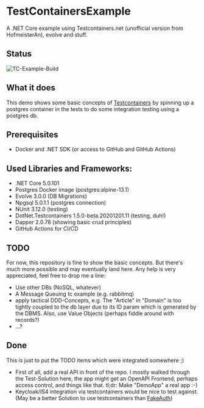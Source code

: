
# TestContainersExample
 A .NET Core example using Testcontainers.net (unofficial version from HofmeisterAn), evolve and stuff.

## Status
![TC-Example-Build](https://github.com/Pinguwien/TestContainersExample/workflows/TC-Example-Build/badge.svg)

## What it does
This demo shows some basic concepts of [Testcontainers](https://github.com/HofmeisterAn/dotnet-testcontainers/) by spinning up a postgres container in the tests to do some integration testing using a postgres db. 

## Prerequisites
* Docker and .NET SDK (or access to GitHub and GitHub Actions)

## Used Libraries and Frameworks:
* .NET Core 5.0.101
* Postgres Docker image (postgres:alpine-13.1)
* Evolve 3.0.0 (DB Migrations)
* Npgsql 5.0.1.1 (postgres connection)
* NUnit 3.12.0 (testing)
* DotNet.Testcontainers 1.5.0-beta.20201201.11 (testing, duh!)
* Dapper 2.0.78 (showing basic crud principles)
* GitHub Actions for CI/CD

## TODO
For now, this repository is fine to show the basic concepts. But there's much more possible and may eventually land here. Any help is very appreciated, feel free to drop me a line:

* Use other DBs (NoSQL, whatever)
* A Message Queuing tc example (e.g. rabbitmq)
* apply tactical DDD-Concepts, e.g. The "Article" in "Domain" is too tightly coupled to the db layer due to its ID param which is generated by the DBMS. Also, use Value Objects (perhaps fiddle around with records?)
* ...? 

## Done
This is just to put the TODO items which were integrated somewhere ;)

* First of all, add a real API in front of the repo. I mostly walked through the Test-Solution here, the app might get an OpenAPI Frontend, perhaps access control, and things like that. tl;dr: Make "DemoApp" a real app :-)
* Keycloak/IS4 integration via testcontainers would be nice to test against. (May be a better Solution to use testcontainers than [FakeAuth](https://github.com/Pinguwien/DotNetCoreFakeAuth)) 

